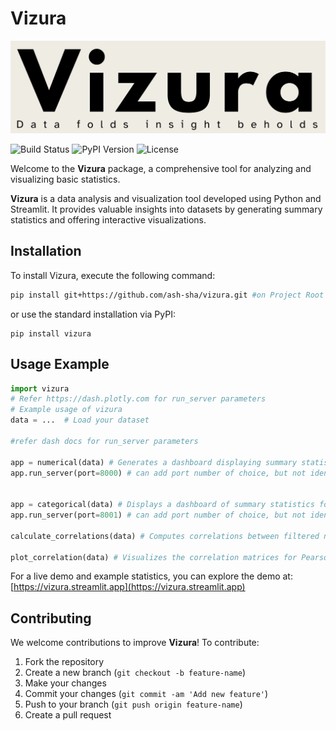 # Vizura


![Vizura Logo](https://raw.githubusercontent.com/ash-sha/vizura/refs/heads/main/logo.png)

![Build Status](https://img.shields.io/github/workflow/status/ash-sha/vizura/Python%20CI?label=build)
![PyPI Version](https://img.shields.io/pypi/v/vizura?logo=pypi)
![License](https://img.shields.io/pypi/l/vizura?logo=open-source)

Welcome to the **Vizura** package, a comprehensive tool for analyzing and visualizing basic statistics.

**Vizura** is a data analysis and visualization tool developed using Python and Streamlit. It provides valuable insights into datasets by generating summary statistics and offering interactive visualizations.

## Installation

To install Vizura, execute the following command:

```bash
pip install git+https://github.com/ash-sha/vizura.git #on Project Root directory
````
or  use the standard installation via PyPI:
```
pip install vizura
```

## Usage Example

```python
import vizura
# Refer https://dash.plotly.com for run_server parameters
# Example usage of vizura
data = ...  # Load your dataset

#refer dash docs for run_server parameters

app = numerical(data) # Generates a dashboard displaying summary statistics for numerical columns in the dataset.
app.run_server(port=8000) # can add port number of choice, but not identical


app = categorical(data) # Displays a dashboard of summary statistics for categorical columns.
app.run_server(port=8001) # can add port number of choice, but not identical 

calculate_correlations(data) # Computes correlations between filtered numerical columns using Pearson, Kendall, and Spearman methods.

plot_correlation(data) # Visualizes the correlation matrices for Pearson, Kendall, and Spearman.
```

For a live demo and example statistics, you can explore the demo at: [https://vizura.streamlit.app](https://vizura.streamlit.app)

## Contributing

We welcome contributions to improve **Vizura**! To contribute:
1. Fork the repository
2. Create a new branch (`git checkout -b feature-name`)
3. Make your changes
4. Commit your changes (`git commit -am 'Add new feature'`)
5. Push to your branch (`git push origin feature-name`)
6. Create a pull request